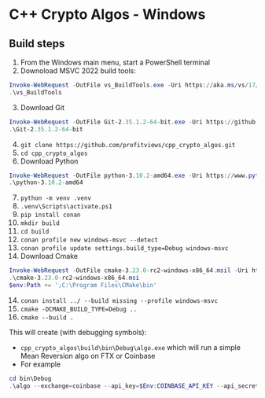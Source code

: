# C++ Crypto Algos - Windows

## Build steps

1. From the Windows main menu, start a PowerShell terminal
2. Downoload MSVC 2022 build tools: 
```powershell
Invoke-WebRequest -OutFile vs_BuildTools.exe -Uri https://aka.ms/vs/17/release/vs_BuildTools.exe
.\vs_BuildTools
```
3. Download Git 
```powershell
Invoke-WebRequest -OutFile Git-2.35.1.2-64-bit.exe -Uri https://github.com/git-for-windows/git/releases/download/v2.35.1.windows.2/Git-2.35.1.2-64-bit.exe
.\Git-2.35.1.2-64-bit
```
4. `git clone https://github.com/profitviews/cpp_crypto_algos.git`
5. `cd cpp_crypto_algos`
6. Download Python 
```powershell
Invoke-WebRequest -OutFile python-3.10.2-amd64.exe -Uri https://www.python.org/ftp/python/3.10.2/python-3.10.2-amd64.exe
.\python-3.10.2-amd64
```
7. `python -m venv .venv`
8. `.venv\Scripts\activate.ps1`
9. `pip install conan`
10. `mkdir build`
11. `cd build`
12. `conan profile new windows-msvc --detect`
13. `conan profile update settings.build_type=Debug windows-msvc`
14. Download Cmake
```powershell
Invoke-WebRequest -OutFile cmake-3.23.0-rc2-windows-x86_64.msil -Uri https://github.com/Kitware/CMake/releases/download/v3.23.0-rc2/cmake-3.23.0-rc2-windows-x86_64.msi
.\cmake-3.23.0-rc2-windows-x86_64.msi
$env:Path += ';C:\Program Files\CMake\bin'
```
14. `conan install ../ --build missing --profile windows-msvc`
15. `cmake -DCMAKE_BUILD_TYPE=Debug ..`
16. `cmake --build .`

This will create (with debugging symbols):

* `cpp_crypto_algos\build\bin\Debug\algo.exe` which will run a simple Mean Reversion algo on FTX or Coinbase
* For example
```powershell
cd bin\Debug
.\algo --exchange=coinbase --api_key=$Env:COINBASE_API_KEY --api_secret=$Env:COINBASE_API_SECRET --api_phrase=$Env:COINBASE_API_PHRASE --lookback=50 --reversion_level=2 --base_quantity=0.0025 --symbol=ETH-BTC
```
